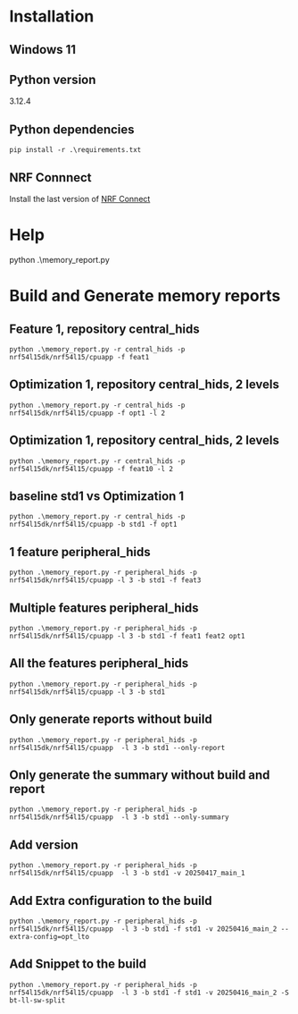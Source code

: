 


# Installation
## Windows 11
## Python version
3.12.4
## Python dependencies
```
pip install -r .\requirements.txt
```
## NRF Connnect
Install the last version of [NRF Connect](https://www.nordicsemi.com/Products/Development-tools/nRF-Connect-for-Desktop)

# Help
python .\memory_report.py

# Build and Generate memory reports

## Feature 1, repository central_hids 
```
python .\memory_report.py -r central_hids -p nrf54l15dk/nrf54l15/cpuapp -f feat1  
```

## Optimization 1, repository central_hids, 2 levels 
```
python .\memory_report.py -r central_hids -p nrf54l15dk/nrf54l15/cpuapp -f opt1 -l 2
```

## Optimization 1, repository central_hids, 2 levels 
```
python .\memory_report.py -r central_hids -p nrf54l15dk/nrf54l15/cpuapp -f feat10 -l 2
```

## baseline std1 vs Optimization 1
```
python .\memory_report.py -r central_hids -p nrf54l15dk/nrf54l15/cpuapp -b std1 -f opt1
```


## 1 feature peripheral_hids
```
python .\memory_report.py -r peripheral_hids -p nrf54l15dk/nrf54l15/cpuapp -l 3 -b std1 -f feat3  
```
## Multiple features peripheral_hids
```
python .\memory_report.py -r peripheral_hids -p nrf54l15dk/nrf54l15/cpuapp -l 3 -b std1 -f feat1 feat2 opt1  
```
## All the features peripheral_hids
```
python .\memory_report.py -r peripheral_hids -p nrf54l15dk/nrf54l15/cpuapp -l 3 -b std1
```

## Only generate reports without build
```
python .\memory_report.py -r peripheral_hids -p nrf54l15dk/nrf54l15/cpuapp  -l 3 -b std1 --only-report
```

## Only generate the summary without build and report
```
python .\memory_report.py -r peripheral_hids -p nrf54l15dk/nrf54l15/cpuapp  -l 3 -b std1 --only-summary
```

## Add version
```
python .\memory_report.py -r peripheral_hids -p nrf54l15dk/nrf54l15/cpuapp  -l 3 -b std1 -v 20250417_main_1
```

## Add Extra configuration to the build
```
python .\memory_report.py -r peripheral_hids -p nrf54l15dk/nrf54l15/cpuapp  -l 3 -b std1 -f std1 -v 20250416_main_2 --extra-config=opt_lto
```

## Add Snippet to the build
```
python .\memory_report.py -r peripheral_hids -p nrf54l15dk/nrf54l15/cpuapp  -l 3 -b std1 -f std1 -v 20250416_main_2 -S bt-ll-sw-split
```
